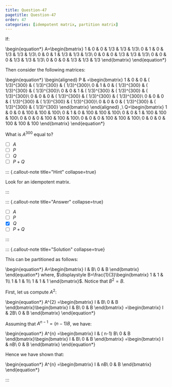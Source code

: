 ```yaml
---
title: Question-47
pagetitle: Question-47
order: 47
categories: [idempotent matrix, partition matrix]
---
```


If:

\begin{equation*}
A=\begin{bmatrix}
1 & 0 & 0 & 1/3 & 1/3 & 1/3\\
0 & 1 & 0 & 1/3 & 1/3 & 1/3\\
0 & 0 & 1 & 1/3 & 1/3 & 1/3\\
0 & 0 & 0 & 1/3 & 1/3 & 1/3\\
0 & 0 & 0 & 1/3 & 1/3 & 1/3\\
0 & 0 & 0 & 1/3 & 1/3 & 1/3
\end{bmatrix}
\end{equation*}

Then consider the following matrices:

\begin{equation*}
\begin{aligned}
P & =\begin{bmatrix}
1 & 0 & 0 & ( 1/3)^{300} & ( 1/3)^{300} & ( 1/3)^{300}\\
0 & 1 & 0 & ( 1/3)^{300} & ( 1/3)^{300} & ( 1/3)^{300}\\
0 & 0 & 1 & ( 1/3)^{300} & ( 1/3)^{300} & ( 1/3)^{300}\\
0 & 0 & 0 & ( 1/3)^{300} & ( 1/3)^{300} & ( 1/3)^{300}\\
0 & 0 & 0 & ( 1/3)^{300} & ( 1/3)^{300} & ( 1/3)^{300}\\
0 & 0 & 0 & ( 1/3)^{300} & ( 1/3)^{300} & ( 1/3)^{300}
\end{bmatrix}
\end{aligned} ,\ Q=\begin{bmatrix}
1 & 0 & 0 & 100 & 100 & 100\\
0 & 1 & 0 & 100 & 100 & 100\\
0 & 0 & 1 & 100 & 100 & 100\\
0 & 0 & 0 & 100 & 100 & 100\\
0 & 0 & 0 & 100 & 100 & 100\\
0 & 0 & 0 & 100 & 100 & 100
\end{bmatrix}
\end{equation*}

What is $\displaystyle A^{300}$ equal to?

- [ ] $A$
- [ ] $P$
- [ ] $Q$
- [ ] $P + Q$

::: {.callout-note title="Hint" collapse=true}

Look for an idempotent matrix.

:::

::: {.callout-note title="Answer" collapse=true}

- [ ] $A$
- [ ] $P$
- [x] $Q$
- [ ] $P + Q$

:::

::: {.callout-note title="Solution" collapse=true}

This can be partitioned as follows:

\begin{equation*}
A=\begin{bmatrix}
I & B\\
0 & B
\end{bmatrix}
\end{equation*}
where, $\displaystyle B=\frac{1}{3}\begin{bmatrix}
1 & 1 & 1\\
1 & 1 & 1\\
1 & 1 & 1
\end{bmatrix}$. Notice that $\displaystyle B^{2} =B$.


First, let us compute $\displaystyle A^{2}$:

\begin{equation*}
A^{2} =\begin{bmatrix}
I & B\\
0 & B
\end{bmatrix}\begin{bmatrix}
I & B\\
0 & B
\end{bmatrix} =\begin{bmatrix}
I & 2B\\
0 & B
\end{bmatrix}
\end{equation*}

Assuming that $\displaystyle A^{n-1} =( n-1) B$, we have:

\begin{equation*}
A^{n} =\begin{bmatrix}
I & ( n-1) B\\
0 & B
\end{bmatrix}\begin{bmatrix}
I & B\\
0 & B
\end{bmatrix} =\begin{bmatrix}
I & nB\\
0 & B
\end{bmatrix}
\end{equation*}

Hence we have shown that:

\begin{equation*}
A^{n} =\begin{bmatrix}
I & nB\\
0 & B
\end{bmatrix}
\end{equation*}

:::
